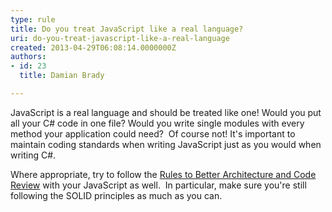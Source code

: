 ```yaml
---
type: rule
title: Do you treat JavaScript like a real language?
uri: do-you-treat-javascript-like-a-real-language
created: 2013-04-29T06:08:14.0000000Z
authors:
- id: 23
  title: Damian Brady

---
```


 JavaScript is a real language and should be treated like one! 
Would you put all your C# code in one file? Would you write single modules with every method your application could need?  Of course not!
It's important to maintain coding standards when writing JavaScript just as you would when writing C#.


Where appropriate, try to follow the [Rules to Better Architecture and Code Review](/SoftwareDevelopment/RulestobetterArchitectureandCodeReview/) with your JavaScript as well.  In particular, make sure you're still following the SOLID principles as much as you can.

